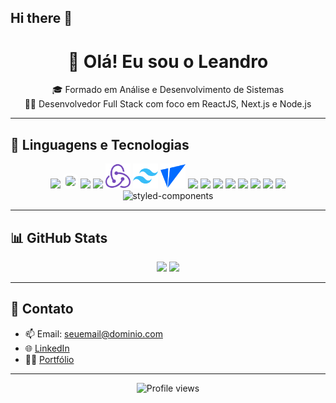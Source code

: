 ## Hi there 👋

<!--
**bgioradelta/bgioradelta** is a ✨ _special_ ✨ repository because its `README.md` (this file) appears on your GitHub profile.

Here are some ideas to get you started:

- 🔭 I’m currently working on ...
- 🌱 I’m currently learning ...
- 👯 I’m looking to collaborate on ...
- 🤔 I’m looking for help with ...
- 💬 Ask me about ...
- 📫 How to reach me: ...
- 😄 Pronouns: ...
- ⚡ Fun fact: ...
-->

<h1 align="center">👋 Olá! Eu sou o Leandro</h1>

<p align="center">
  🎓 Formado em Análise e Desenvolvimento de Sistemas<br/>
  👨‍💻 Desenvolvedor Full Stack com foco em ReactJS, Next.js e Node.js
</p>

---

## 🚀 Linguagens e Tecnologias

<p align="center">
  <img src="https://cdn.jsdelivr.net/gh/devicons/devicon/icons/react/react-original.svg" height="40"/>
  <img src="https://cdn.jsdelivr.net/gh/devicons/devicon/icons/nextjs/nextjs-original.svg" height="40" style="background-color: white; padding: 4px; border-radius: 8px"/>
  <img src="https://cdn.jsdelivr.net/gh/devicons/devicon/icons/typescript/typescript-original.svg" height="40"/>
  <img src="https://cdn.jsdelivr.net/gh/devicons/devicon/icons/javascript/javascript-original.svg" height="40"/>
  <img src="https://raw.githubusercontent.com/devicons/devicon/master/icons/redux/redux-original.svg" height="40"/>
  <img src="https://raw.githubusercontent.com/devicons/devicon/master/icons/tailwindcss/tailwindcss-plain.svg" height="40"/>
  <img src="https://raw.githubusercontent.com/devicons/devicon/master/icons/vite/vite-original.svg" height="40"/>
  <img src="https://cdn.jsdelivr.net/gh/devicons/devicon/icons/nodejs/nodejs-original.svg" height="40"/>
  <img src="https://cdn.jsdelivr.net/gh/devicons/devicon/icons/git/git-original.svg" height="40"/>
  <img src="https://cdn.jsdelivr.net/gh/devicons/devicon/icons/github/github-original.svg" height="40"/>
  <img src="https://cdn.jsdelivr.net/gh/devicons/devicon/icons/jest/jest-plain.svg" height="40"/>
  <img src="https://cdn.jsdelivr.net/gh/devicons/devicon/icons/html5/html5-original.svg" height="40"/>
  <img src="https://cdn.jsdelivr.net/gh/devicons/devicon/icons/css3/css3-original.svg" height="40"/>
  <img src="https://cdn.jsdelivr.net/gh/devicons/devicon/icons/postgresql/postgresql-original.svg" height="40"/>
  <img src="https://cdn.jsdelivr.net/gh/devicons/devicon/icons/express/express-original.svg" height="40"/>
  <img src="https://styled-components.com/logo.png" alt="styled-components" height="40" />
</p>

---

## 📊 GitHub Stats

<p align="center">
  <img src="https://github-readme-stats.vercel.app/api?username=seu-usuario&show_icons=true&theme=react&locale=pt-br" height="180"/>
  <img src="https://github-readme-stats.vercel.app/api/top-langs/?username=seu-usuario&layout=compact&theme=react&langs_count=8" height="180"/>
</p>

---

## 💬 Contato

- 📫 Email: seuemail@dominio.com
- 🌐 [LinkedIn](https://linkedin.com/in/seu-usuario)
- 🧑‍💻 [Portfólio](https://seusite.com)

---

<p align="center">
  <img src="https://komarev.com/ghpvc/?username=seu-usuario&color=blue" alt="Profile views" />
</p>
